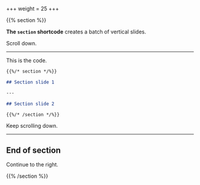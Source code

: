 +++
weight = 25
+++

{{% section %}}

**The `section` shortcode** creates a batch of vertical slides.

Scroll down.

---

This is the code.

```markdown
{{%/* section */%}}

## Section slide 1

---

## Section slide 2

{{%/* /section */%}}
```

Keep scrolling down.

---

## End of section

Continue to the right.

{{% /section %}}
